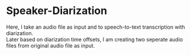 # Speaker-Diarization

Here, I take an audio file as input and to speech-to-text transcription with diarization.  
Later based on diarization time offsets, I am creating two seperate audio files from original audio file as input.
